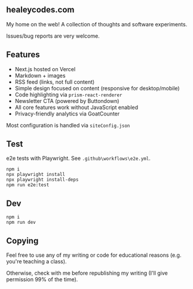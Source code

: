 ## healeycodes.com

My home on the web! A collection of thoughts and software experiments.

Issues/bug reports are very welcome.

## Features

- Next.js hosted on Vercel
- Markdown + images
- RSS feed (links, not full content)
- Simple design focused on content (responsive for desktop/mobile)
- Code highlighting via `prism-react-renderer`
- Newsletter CTA (powered by Buttondown)
- All core features work without JavaScript enabled
- Privacy-friendly analytics via GoatCounter

Most configuration is handled via `siteConfig.json`

## Test

e2e tests with Playwright. See `.github\workflows\e2e.yml`.

```
npm i
npx playwright install
npx playwright install-deps
npm run e2e:test
```

## Dev

```
npm i
npm run dev
```

## Copying

Feel free to use any of my writing or code for educational reasons (e.g. you're teaching a class).

Otherwise, check with me before republishing my writing (I'll give permission 99% of the time).
